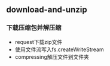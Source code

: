 ## download-and-unzip
### 下载压缩包并解压缩
- request下载zip文件
- 使用文件流写入fs.createWriteStream
- compressing解压文件到文件夹
